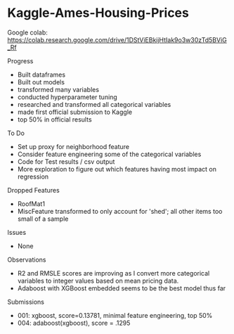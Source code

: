 # Kaggle-Ames-Housing-Prices

Google colab: https://colab.research.google.com/drive/1DStViEBkijHtIak9o3w30zTd5BViG_Rf

Progress
* Built dataframes
* Built out models
* transformed many variables
* conducted hyperparameter tuning
* researched and transformed all categorical variables
* made first official submission to Kaggle
* top 50% in official results

To Do
* Set up proxy for neighborhood feature
* Consider feature engineering some of the categorical variables
* Code for Test results / csv output
* More exploration to figure out which features having most impact on regression

Dropped Features
* RoofMat1
* MiscFeature transformed to only account for 'shed'; all other items too small of a sample

Issues
* None

Observations
* R2 and RMSLE scores are improving as I convert more categorical variables to integer values based on mean pricing data.
* Adaboost with XGBoost embedded seems to be the best model thus far


Submissions
* 001: xgboost, score=0.13781, minimal feature engineering, top 50%
* 004: adaboost(xgboost), score = .1295
